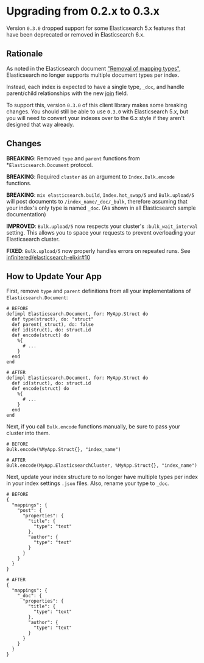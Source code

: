 # Upgrading from 0.2.x to 0.3.x

Version `0.3.0` dropped support for some Elasticsearch 5.x features that have
been deprecated or removed in Elasticsearch 6.x.

## Rationale

As noted in the Elasticsearch document ["Removal of mapping
types"](https://www.elastic.co/guide/en/elasticsearch/reference/6.2/removal-of-types.html),
Elasticsearch no longer supports multiple document types per index.

Instead, each index is expected to have a single type, `_doc`, and handle
parent/child relationships with the new
[join](https://www.elastic.co/guide/en/elasticsearch/reference/6.2/parent-join.html)
field.

To support this, version `0.3.0` of this client library makes some breaking
changes. You should still be able to use `0.3.0` with Elasticsearch 5.x, 
but you will need to convert your indexes over to the 6.x style if they
aren't designed that way already.

## Changes

**BREAKING**: Removed `type` and `parent` functions from
*`Elasticsearch.Document` protocol. 

**BREAKING**: Required `cluster` as an argument to `Index.Bulk.encode`
functions.

**BREAKING**: `mix elasticsearch.build`, `Index.hot_swap/5` and
`Bulk.upload/5` will post documents to `/index_name/_doc/_bulk`, therefore
assuming that your index's only type is named `_doc`. (As shown in all
Elasticsearch sample documentation)

**IMPROVED**: `Bulk.upload/5` now respects your cluster's
`:bulk_wait_interval` setting. This allows you to space your requests to
prevent overloading your Elasticsearch cluster.

**FIXED**: `Bulk.upload/5` now properly handles errors on repeated runs.
See [infinitered/elasticsearch-elixir#10](https://github.com/infinitered/elasticsearch-elixir/issues/10)

## How to Update Your App

First, remove `type` and `parent` definitions from all your implementations
of `Elasticsearch.Document`:

    # BEFORE
    defimpl Elasticsearch.Document, for: MyApp.Struct do
      def type(struct), do: "struct"
      def parent(_struct), do: false
      def id(struct), do: struct.id
      def encode(struct) do
        %{
          # ...
        }
      end
    end

    # AFTER
    defimpl Elasticsearch.Document, for: MyApp.Struct do
      def id(struct), do: struct.id
      def encode(struct) do
        %{
          # ...
        }
      end
    end

Next, if you call `Bulk.encode` functions manually, be sure to pass your
cluster into them.

    # BEFORE
    Bulk.encode(%MyApp.Struct{}, "index_name")

    # AFTER
    Bulk.encode(MyApp.ElasticsearchCluster, %MyApp.Struct{}, "index_name")

Next, update your index structure to no longer have multiple types per index
in your index settings `.json` files. Also, rename your type to `_doc`.

    # BEFORE
    {
      "mappings": {
        "post": {
          "properties": {
            "title": {
              "type": "text"
            },
            "author": {
              "type": "text"
            }
          }
        }
      }
    }

    # AFTER
    {
      "mappings": {
        "_doc": {
          "properties": {
            "title": {
              "type": "text"
            },
            "author": {
              "type": "text"
            }
          }
        }
      }
    }